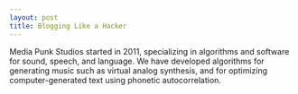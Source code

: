```yaml
---
layout: post
title: Blogging Like a Hacker
---
```

Media Punk Studios started in 2011, specializing in algorithms and software for sound, speech, and language.
We have developed algorithms for generating music such as virtual analog synthesis, and for optimizing computer-generated text using phonetic autocorrelation.
